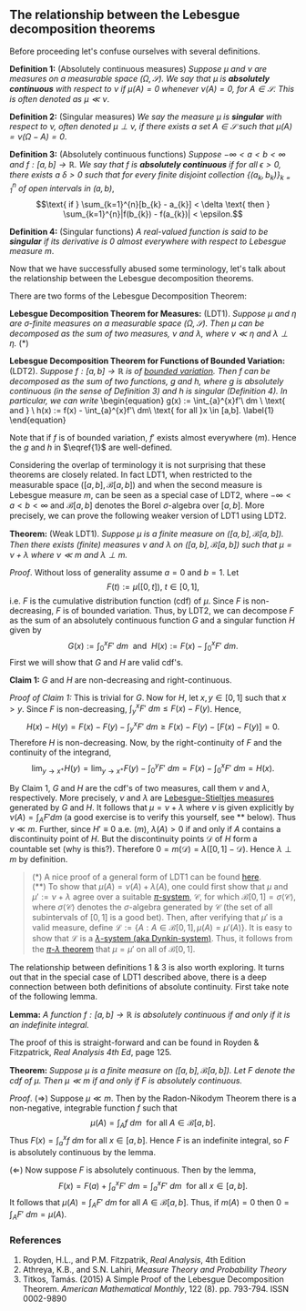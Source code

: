 ## The relationship between the Lebesgue decomposition theorems

Before proceeding let's confuse ourselves with several definitions.

**Definition 1:** (Absolutely continuous measures) *Suppose $\mu$ and $\nu$ are measures on a measurable space
$(\Omega, \mathcal{S})$. We say that $\mu$ is __absolutely continuous__ with respect to $\nu$ if
$\mu(A) = 0$ whenever $\nu(A) = 0$, for $A \in \mathcal{S}$. This is often denoted as $\mu \ll \nu$*.

**Definition 2:** (Singular measures) *We say the measure $\mu$ is __singular__ with respect to $\nu$, often denoted $\mu \perp \nu$,
if there exists a set $A \in \mathcal{S}$ such that $\mu(A) = \nu(\Omega - A) = 0$*.

**Definition 3:** (Absolutely continuous functions) *Suppose $-\infty < a < b < \infty$ and $f : [a,b] \rightarrow \mathbb{R}$. We
say that $f$ is __absolutely continuous__ if for all $\epsilon > 0$, there exists a $\delta > 0$ such that for every finite
disjoint collection $\{(a_k, b_k)\}_{k=1}^{n}$ of open intervals in $(a,b)$*,
$$\text{ if } \sum_{k=1}^{n}[b_{k} - a_{k}] < \delta \text{ then } \sum_{k=1}^{n}|f(b_{k}) - f(a_{k})| < \epsilon.$$

**Definition 4:** (Singular functions) *A real-valued function is said to be __singular__ if its derivative is 0 almost everywhere with respect to
Lebesgue measure $m$*.

Now that we have successfully abused some terminology, let's talk about the relationship between the Lebesgue decomposition theorems.

There are two forms of the Lebesgue Decomposition Theorem: 

**Lebesgue Decomposition Theorem for Measures:** (LDT1). *Suppose $\mu$ and $\eta$ are $\sigma$-finite measures on a measurable space $(\Omega, \mathcal{S})$.
Then $\mu$ can be decomposed as the sum of two measures, $\nu$ and $\lambda$, where $\nu \ll \eta$ and $\lambda \perp \eta$.* ($*$)

**Lebesgue Decomposition Theorem for Functions of Bounded Variation:** (LDT2). *Suppose $f : [a,b] \rightarrow \mathbb{R}$ is of 
[bounded variation](https://en.wikipedia.org/wiki/Bounded_variation). Then $f$ can be decomposed
as the sum of two functions, $g$ and $h$, where $g$ is absolutely continuous (in the sense of Definition 3) and
$h$ is singular (Definition 4). In particular, we can write*
\begin{equation}
g(x) := \int_{a}^{x}f'\ dm \ \text{ and } \ h(x) := f(x) - \int_{a}^{x}f'\ dm\ \text{ for all }x \in [a,b].
\label{1}
\end{equation}

Note that if $f$ is of bounded variation, $f'$ exists almost everywhere ($m$). Hence the $g$ and $h$ in $\eqref{1}$ are well-defined.

Considering the overlap of terminology
it is not surprising that these theorems are closely related. In fact LDT1, when restricted to the 
measurable space $([a,b], \mathcal{B}[a,b])$ and when the second measure is Lebesgue measure $m$, 
can be seen as a special case of LDT2, where $-\infty < a < b < \infty$
and $\mathcal{B}[a,b]$ denotes the Borel $\sigma$-algebra over $[a,b]$.
More precisely, we can prove the following weaker version of LDT1 using LDT2.

**Theorem:** (Weak LDT1). *Suppose $\mu$ is a finite measure on $([a,b], \mathcal{B}[a,b])$. Then there exists (finite) measures $\nu$ and $\lambda$
on $([a,b], \mathcal{B}[a,b])$ such that $\mu = \nu + \lambda$ where $\nu \ll m$ and $\lambda \perp m$.*

$Proof.$ Without loss of generality assume $a = 0$ and $b = 1$. Let
$$ F(t) := \mu([0, t]), \ t \in [0,1], $$
i.e. $F$ is the cumulative distribution function (cdf) of $\mu$. 
Since $F$ is non-decreasing, $F$ is of bounded variation. Thus, by LDT2, we can decompose $F$ as the sum of an absolutely continuous function 
$G$ and a singular function $H$ given by
$$ G(x) := \int_{0}^{x}F'\ dm \ \text{ and } \ H(x) := F(x) - \int_{0}^{x}F'\ dm. $$
First we will show that $G$ and $H$ are valid cdf's.

**Claim 1:** $G$ and $H$ are non-decreasing and right-continuous.

*Proof of Claim 1:* This is trivial for $G$. Now for $H$, let $x,y \in [0,1]$ such that $x > y$. Since $F$ is non-decreasing,
$\int_{y}^{x}F'\ dm \leq F(x) - F(y)$. Hence,
$$ H(x) - H(y) = F(x) - F(y) - \int_{y}^{x} F'\ dm \geq F(x) - F(y) - [F(x) - F(y)] = 0. $$
Therefore $H$ is non-decreasing. Now, by the right-continuity of $F$ and the continuity of the integrand,
$$ \lim_{y\rightarrow x^{+}} H(y) = \lim_{y\rightarrow x^{+}} F(y) - \int_{0}^{y}F'\ dm = F(x) - \int_{0}^{x}F'\ dm = H(x). $$
$$\tag*{$\blacksquare$ Claim 1}$$

By Claim 1, $G$ and $H$ are the cdf's of two measures, call them $\nu$ and $\lambda$, respectively. More precisely, $\nu$ and $\lambda$
are [Lebesgue-Stieltjes measures](https://en.wikipedia.org/wiki/Lebesgue%E2%80%93Stieltjes_integration#Definition) generated by $G$ and $H$.
It follows that $\mu = \nu + \lambda$ where $\nu$ is given explicitly by
$\nu(A) = \int_{A}F' dm$ (a good exercise is to verify this yourself, see $**$ below).
Thus $\nu \ll m$. Further, since $H' \equiv 0$ a.e. ($m$), $\lambda(A) > 0$ if and only if $A$ contains a discontinuity point of $H$.
But the discontinuity points $\mathcal{D}$ of $H$ form a countable set (why is this?). Therefore $0 = m(\mathcal{D}) = \lambda([0,1] - \mathcal{D})$.
Hence $\lambda \perp m$ by definition.
$$\tag*{$\Box$}$$

> ($*$) A nice proof of a general form of LDT1 can be found [here](http://arxiv.org/pdf/1404.1871v1.pdf).  
($**$) To show that $\mu(A) = \nu(A) + \lambda(A)$, one could first show that $\mu$ and $\mu' := \nu + \lambda$ agree over a suitable
[$\pi$-system](https://en.wikipedia.org/wiki/Pi_system), $\mathcal{C}$, for which $\mathcal{B}[0,1] = \sigma\langle \mathcal{C} \rangle$,
where $\sigma\langle \mathcal{C} \rangle$ denotes the $\sigma$-algebra generated by $\mathcal{C}$
(the set of all subintervals of $[0,1]$ is a good bet). Then, after verifying that $\mu'$ is a valid measure, define 
$\mathcal{L} := \{A : A \in \mathcal{B}[0,1], \mu(A) = \mu'(A)\}$. It is easy to show that $\mathcal{L}$ is a 
[$\lambda$-system (aka Dynkin-system)](https://en.wikipedia.org/wiki/Dynkin_system). Thus, it follows from the 
[$\pi$-$\lambda$ theorem](https://en.wikipedia.org/wiki/Pi_system#The_.CF.80-.CE.BB_Theorem) that $\mu = \mu'$ on all of $\mathcal{B}[0,1]$.

The relationship between definitions 1 & 3 is also worth exploring. It turns out that in the special case of LDT1 described above, there
is a deep connection between both definitions of absolute continuity. First take note of the following lemma.

**Lemma:** *A function $f : [a,b] \rightarrow \mathbb{R}$ is absolutely continuous if and only if it is an indefinite integral.*

The proof of this is straight-forward and can be found in Royden & Fitzpatrick, *Real Analysis 4th Ed*, page 125.

**Theorem:** *Suppose $\mu$ is a finite measure on $([a,b], \mathcal{B}[a,b])$. Let $F$ denote the cdf of $\mu$. Then $\mu \ll m$ if and only if $F$ is absolutely continuous.*

$Proof.$ 
$(\Rightarrow)$ Suppose $\mu \ll m$. Then by the Radon-Nikodym Theorem there is a non-negative, integrable function $f$ such that 
$$ \mu(A) = \int_{A}f\ dm \ \text{ for all } A \in \mathcal{B}[a,b]. $$
Thus $F(x) = \int_{a}^{x}f\ dm$ for all $x \in [a,b]$. Hence $F$ is an indefinite integral, so $F$ is absolutely continuous by the lemma.

$(\Leftarrow)$ Now suppose $F$ is absolutely continuous. Then by the lemma,
$$ F(x) = F(a) + \int_{a}^{x}F'\ dm = \int_{a}^{x}F'\ dm \ \text{ for all } x \in [a,b]. $$
It follows that $\mu(A) = \int_{A}F'\ dm$ for all $A \in \mathcal{B}[a,b]$. Thus, if $m(A) = 0$ then $0 = \int_{A}F'\ dm = \mu(A)$.
$$\tag*{$\Box$}$$

### References

1. Royden, H.L., and P.M. Fitzpatrik, *Real Analysis*, 4th Edition
2. Athreya, K.B., and S.N. Lahiri, *Measure Theory and Probability Theory*
3. Titkos, Tamás. (2015) A Simple Proof of the Lebesgue Decomposition Theorem. *American Mathematical Monthly*, 122 (8). pp. 793-794. ISSN 0002-9890
